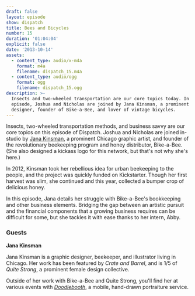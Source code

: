 ```yaml
---
draft: false
layout: episode
show: dispatch
title: Bees and Bicycles
number: 15
duration: '01:04:04'
explicit: false
date: '2013-10-14'
assets:
  - content_type: audio/x-m4a
    format: m4a
    filename: dispatch_15.m4a
  - content_type: audio/ogg
    format: ogg
    filename: dispatch_15.ogg
description: >-
  Insects and two-wheeled transportation are our core topics today. In this
  episode, Joshua and Nicholas are joined by Jana Kinsman, a prominent Chicago
  designer, founder of Bike-a-Bee, and lover of vintage bicycles.
---
```

Insects, two-wheeled transportation methods, and business savvy are our core topics on this episode of Dispatch. Joshua and Nicholas are joined in-studio by [Jana Kinsman](http://www.janakinsman.com), a prominent Chicago graphic artist, and founder of the revolutionary beekeeping program and honey distributor, Bike-a-Bee. (She also designed a kickass logo for this network, but that's not why she's here.)

In 2012, Kinsman took her rebellious idea for urban beekeeping to the people, and the project was quickly funded on Kickstarter. Though her first harvest was slim, she continued and this year, collected a bumper crop of delicious honey.

In this episode, Jana details her struggle with Bike-a-Bee's bookkeeping and other business elements. Bridging the gap between an artistic pursuit and the financial components that a growing business requires can be difficult for some, but she tackles it with ease thanks to her intern, Abby.

### Guests

**Jana Kinsman**

Jana Kinsman is a graphic designer, beekeeper, and illustrator living in Chicago. Her work has been featured by _Crate and Barrel_, and is 1/5 of _Quite Strong_, a prominent female design collective.

Outside of her work with Bike-a-Bee and Quite Strong, you'll find her at various events with [_Doodlebooth_](http://doodlebooth.me), a mobile, hand-drawn portraiture service.